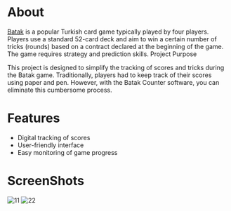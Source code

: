 
# About
[Batak](https://gamerules.com/rules/batak/) is a popular Turkish card game typically played by four players. Players use a standard 52-card deck and aim to win a certain number of tricks (rounds) based on a contract declared at the beginning of the game. The game requires strategy and prediction skills.
Project Purpose

This project is designed to simplify the tracking of scores and tricks during the Batak game. Traditionally, players had to keep track of their scores using paper and pen. However, with the Batak Counter software, you can eliminate this cumbersome process.

# Features
- Digital tracking of scores
- User-friendly interface
- Easy monitoring of game progress

# ScreenShots

![11](https://github.com/user-attachments/assets/ab219092-2a3a-48f9-afe6-a1aa5c37f804)
![22](https://github.com/user-attachments/assets/2b2f73fb-33de-4c8d-8797-1d029cea126a)

